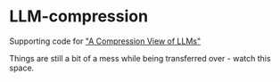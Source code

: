 # LLM-compression
Supporting code for ["A Compression View of LLMs"](https://ghost.codenamejimmy.com/a-compression-view-of-large-language-models/)

Things are still a bit of a mess while being transferred over - watch this space.
